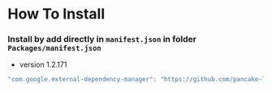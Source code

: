 # How To Install

### Install by add directly in `manifest.json` in folder `Packages/manifest.json`

+ version 1.2.171
```csharp
"com.google.external-dependency-manager": "https://github.com/pancake-llc/external-dependency-manager.git?path=Assets/_Root#1.2.171",
```